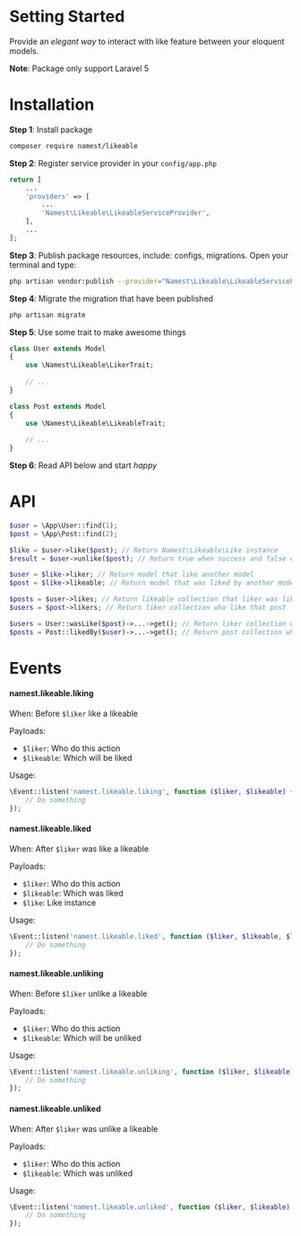 # Setting Started

Provide an _elegant way_ to interact with like feature between your eloquent models.

**Note**: Package only support Laravel 5

# Installation

**Step 1**: Install package
```bash
composer require namest/likeable
```

**Step 2**: Register service provider in your `config/app.php`
```php
return [
    ...
    'providers' => [
        ...
        'Namest\Likeable\LikeableServiceProvider',
    ],
    ...
];
```

**Step 3**: Publish package resources, include: configs, migrations. Open your terminal and type:
```bash
php artisan vendor:publish --provider="Namest\Likeable\LikeableServiceProvider"
```

**Step 4**: Migrate the migration that have been published
```bash
php artisan migrate
```

**Step 5**: Use some trait to make awesome things
```php
class User extends Model
{
    use \Namest\Likeable\LikerTrait;
    
    // ...
}

class Post extends Model
{
    use \Namest\Likeable\LikeableTrait;
    
    // ...
}
```

**Step 6**: Read API below and start _happy_

# API

```php
$user = \App\User::find(1);
$post = \App\Post::find(2);

$like = $user->like($post); // Return Namest\Likeable\Like instance
$result = $user->unlike($post); // Return true when success and false on otherwise
```

```php
$user = $like->liker; // Return model that like another model
$post = $like->likeable; // Return model that was liked by another model
```

```php
$posts = $user->likes; // Return likeable collection that liker was liked
$users = $post->likers; // Return liker collection who like that post
```

```php
$users = User::wasLike($post)->...->get(); // Return liker collection who like that post
$posts = Post::likedBy($user)->...->get(); // Return post collection which was liked by the user 
```

# Events

#### namest.likeable.liking

When: Before `$liker` like a likeable

Payloads:
- `$liker`: Who do this action
- `$likeable`: Which will be liked

Usage:
```php
\Event::listen('namest.likeable.liking', function ($liker, $likeable) {
    // Do something
});
```

#### namest.likeable.liked

When: After `$liker` was like a likeable

Payloads:
- `$liker`: Who do this action
- `$likeable`: Which was liked
- `$like`: Like instance

Usage:
```php
\Event::listen('namest.likeable.liked', function ($liker, $likeable, $like) {
    // Do something
});
```

#### namest.likeable.unliking

When: Before `$liker` unlike a likeable

Payloads:
- `$liker`: Who do this action
- `$likeable`: Which will be unliked

Usage:
```php
\Event::listen('namest.likeable.unliking', function ($liker, $likeable) {
    // Do something
});
```

#### namest.likeable.unliked

When: After `$liker` was unlike a likeable

Payloads:
- `$liker`: Who do this action
- `$likeable`: Which was unliked

Usage:
```php
\Event::listen('namest.likeable.unliked', function ($liker, $likeable) {
    // Do something
});
```